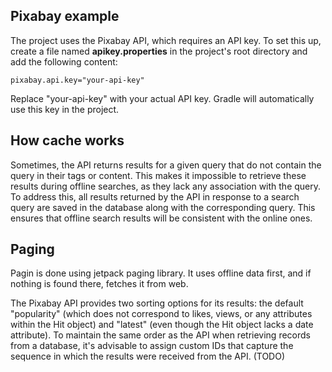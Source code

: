 ## **Pixabay example**

The project uses the Pixabay API, which requires an API key. To set this up, create a file named **apikey.properties** in the project's root directory and add the following content:

```
pixabay.api.key="your-api-key"
```

Replace "your-api-key" with your actual API key. Gradle will automatically use this key in the project.

## **How cache works**

Sometimes, the API returns results for a given query that do not contain the query in their tags or content. This makes it impossible to retrieve these results during offline searches, as they lack any association with the query. To address this, all results returned by the API in response to a search query are saved in the database along with the corresponding query. This ensures that offline search results will be consistent with the online ones.

## **Paging**

Pagin is done using jetpack paging library. It uses offline data first, and if nothing is found there, fetches it from web.

The Pixabay API provides two sorting options for its results: the default "popularity" (which does not correspond to likes, views, or any attributes within the Hit object) and "latest" (even though the Hit object lacks a date attribute). To maintain the same order as the API when retrieving records from a database, it's advisable to assign custom IDs that capture the sequence in which the results were received from the API. (TODO)